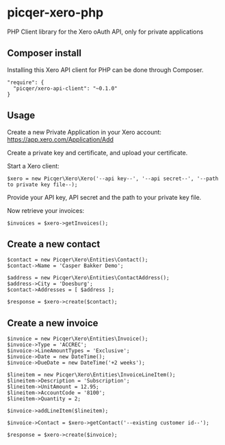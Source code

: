 # picqer-xero-php
PHP Client library for the Xero oAuth API, only for private applications

## Composer install
Installing this Xero API client for PHP can be done through Composer.

    "require": {
      "picqer/xero-api-client": "~0.1.0"
    }

## Usage
Create a new Private Application in your Xero account: https://app.xero.com/Application/Add

Create a private key and certificate, and upload your certificate.

Start a Xero client:

    $xero = new Picqer\Xero\Xero('--api key--', '--api secret--', '--path to private key file--);

Provide your API key, API secret and the path to your private key file.

Now retrieve your invoices:

    $invoices = $xero->getInvoices();

## Create a new contact

    $contact = new Picqer\Xero\Entities\Contact();
    $contact->Name = 'Casper Bakker Demo';
    
    $address = new Picqer\Xero\Entities\ContactAddress();
    $address->City = 'Doesburg';
    $contact->Addresses = [ $address ];
    
    $response = $xero->create($contact);

## Create a new invoice

    $invoice = new Picqer\Xero\Entities\Invoice();
    $invoice->Type = 'ACCREC';
    $invoice->LineAmountTypes = 'Exclusive';
    $invoice->Date = new DateTime();
    $invoice->DueDate = new DateTime('+2 weeks');
    
    $lineitem = new Picqer\Xero\Entities\InvoiceLineItem();
    $lineitem->Description = 'Subscription';
    $lineitem->UnitAmount = 12.95;
    $lineitem->AccountCode = '8100';
    $lineitem->Quantity = 2;
    
    $invoice->addLineItem($lineitem);
    
    $invoice->Contact = $xero->getContact('--existing customer id--');

    $response = $xero->create($invoice);
